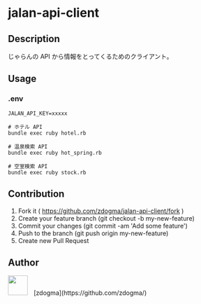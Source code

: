 jalan-api-client
===

## Description
じゃらんの API から情報をとってくるためのクライアント。

## Usage
### .env
```
JALAN_API_KEY=xxxxx
```

```
# ホテル API
bundle exec ruby hotel.rb

# 温泉検索 API
bundle exec ruby hot_spring.rb

# 空室検索 API
bundle exec ruby stock.rb
```

## Contribution
1. Fork it ( https://github.com/zdogma/jalan-api-client/fork )
2. Create your feature branch (git checkout -b my-new-feature)
3. Commit your changes (git commit -am 'Add some feature')
4. Push to the branch (git push origin my-new-feature)
5. Create new Pull Request

## Author
<img src="https://avatars3.githubusercontent.com/u/1973683?v=3&s=460" width="45px;" style="margin-right: 10px;">
[zdogma](https://github.com/zdogma/)
